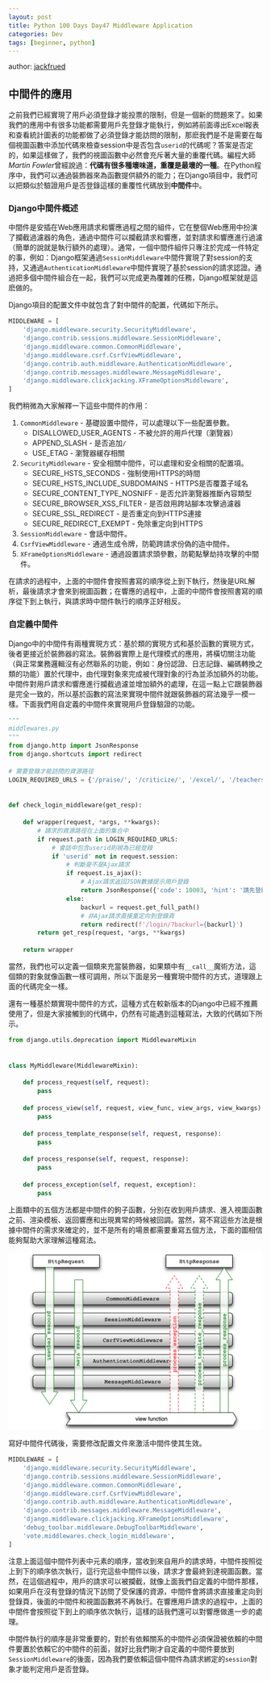 ```yaml
---
layout: post
title: Python 100 Days Day47 Middleware Application
categories: Dev
tags: [beginner, python]
---
```


author: [jackfrued](https://github.com/jackfrued/Python-100-Days)

## 中間件的應用

之前我們已經實現了用戶必須登錄才能投票的限制，但是一個新的問題來了。如果我們的應用中有很多功能都需要用戶先登錄才能執行，例如將前面導出Excel報表和查看統計圖表的功能都做了必須登錄才能訪問的限制，那麽我們是不是需要在每個視圖函數中添加代碼來檢查session中是否包含`userid`的代碼呢？答案是否定的，如果這樣做了，我們的視圖函數中必然會充斥著大量的重覆代碼。編程大師*Martin Fowler*曾經說過：**代碼有很多種壞味道，重覆是最壞的一種**。在Python程序中，我們可以通過裝飾器來為函數提供額外的能力；在Django項目中，我們可以把類似於驗證用戶是否登錄這樣的重覆性代碼放到**中間件**中。

<!-- more -->

### Django中間件概述

中間件是安插在Web應用請求和響應過程之間的組件，它在整個Web應用中扮演了攔截過濾器的角色，通過中間件可以攔截請求和響應，並對請求和響應進行過濾（簡單的說就是執行額外的處理）。通常，一個中間件組件只專注於完成一件特定的事，例如：Django框架通過`SessionMiddleware`中間件實現了對session的支持，又通過`AuthenticationMiddleware`中間件實現了基於session的請求認證。通過把多個中間件組合在一起，我們可以完成更為覆雜的任務，Django框架就是這麽做的。

Django項目的配置文件中就包含了對中間件的配置，代碼如下所示。

```python
MIDDLEWARE = [
    'django.middleware.security.SecurityMiddleware',
    'django.contrib.sessions.middleware.SessionMiddleware',
    'django.middleware.common.CommonMiddleware',
    'django.middleware.csrf.CsrfViewMiddleware',
    'django.contrib.auth.middleware.AuthenticationMiddleware',
    'django.contrib.messages.middleware.MessageMiddleware',
    'django.middleware.clickjacking.XFrameOptionsMiddleware',
]
```

我們稍微為大家解釋一下這些中間件的作用：

1. `CommonMiddleware` - 基礎設置中間件，可以處理以下一些配置參數。
   - DISALLOWED_USER_AGENTS - 不被允許的用戶代理（瀏覽器）
   - APPEND_SLASH - 是否追加`/`
   - USE_ETAG - 瀏覽器緩存相關
2. `SecurityMiddleware` - 安全相關中間件，可以處理和安全相關的配置項。
   - SECURE_HSTS_SECONDS - 強制使用HTTPS的時間
   - SECURE_HSTS_INCLUDE_SUBDOMAINS - HTTPS是否覆蓋子域名
   - SECURE_CONTENT_TYPE_NOSNIFF - 是否允許瀏覽器推斷內容類型
   - SECURE_BROWSER_XSS_FILTER - 是否啟用跨站腳本攻擊過濾器
   - SECURE_SSL_REDIRECT - 是否重定向到HTTPS連接
   - SECURE_REDIRECT_EXEMPT - 免除重定向到HTTPS
3. `SessionMiddleware` - 會話中間件。
4. `CsrfViewMiddleware` - 通過生成令牌，防範跨請求份偽的造中間件。
5. `XFrameOptionsMiddleware` - 通過設置請求頭參數，防範點擊劫持攻擊的中間件。

在請求的過程中，上面的中間件會按照書寫的順序從上到下執行，然後是URL解析，最後請求才會來到視圖函數；在響應的過程中，上面的中間件會按照書寫的順序從下到上執行，與請求時中間件執行的順序正好相反。

### 自定義中間件

Django中的中間件有兩種實現方式：基於類的實現方式和基於函數的實現方式，後者更接近於裝飾器的寫法。裝飾器實際上是代理模式的應用，將橫切關注功能（與正常業務邏輯沒有必然聯系的功能，例如：身份認證、日志記錄、編碼轉換之類的功能）置於代理中，由代理對象來完成被代理對象的行為並添加額外的功能。中間件對用戶請求和響應進行攔截過濾並增加額外的處理，在這一點上它跟裝飾器是完全一致的，所以基於函數的寫法來實現中間件就跟裝飾器的寫法幾乎一模一樣。下面我們用自定義的中間件來實現用戶登錄驗證的功能。

```python
"""
middlewares.py
"""
from django.http import JsonResponse
from django.shortcuts import redirect

# 需要登錄才能訪問的資源路徑
LOGIN_REQUIRED_URLS = {'/praise/', '/criticize/', '/excel/', '/teachers_data/'}


def check_login_middleware(get_resp):

    def wrapper(request, *args, **kwargs):
        # 請求的資源路徑在上面的集合中
        if request.path in LOGIN_REQUIRED_URLS:
            # 會話中包含userid則視為已經登錄
            if 'userid' not in request.session:
                # 判斷是不是Ajax請求
                if request.is_ajax():
                    # Ajax請求返回JSON數據提示用戶登錄
                    return JsonResponse({'code': 10003, 'hint': '請先登錄'})
                else:
                    backurl = request.get_full_path()
                    # 非Ajax請求直接重定向到登錄頁
                    return redirect(f'/login/?backurl={backurl}')
        return get_resp(request, *args, **kwargs)

    return wrapper
```

當然，我們也可以定義一個類來充當裝飾器，如果類中有`__call__`魔術方法，這個類的對象就像函數一樣可調用，所以下面是另一種實現中間件的方式，道理跟上面的代碼完全一樣。

還有一種基於類實現中間件的方式，這種方式在較新版本的Django中已經不推薦使用了，但是大家接觸到的代碼中，仍然有可能遇到這種寫法，大致的代碼如下所示。

```python
from django.utils.deprecation import MiddlewareMixin


class MyMiddleware(MiddlewareMixin):

    def process_request(self, request):
        pass

    def process_view(self, request, view_func, view_args, view_kwargs):
        pass

    def process_template_response(self, request, response):
        pass

    def process_response(self, request, response):
        pass

    def process_exception(self, request, exception):
        pass
```

上面類中的五個方法都是中間件的鉤子函數，分別在收到用戶請求、進入視圖函數之前、渲染模板、返回響應和出現異常的時候被回調。當然，寫不寫這些方法是根據中間件的需求來確定的，並不是所有的場景都需要重寫五個方法，下面的圖相信能夠幫助大家理解這種寫法。

![](/public/img/python-100-days-41-55/django-middleware.png)

寫好中間件代碼後，需要修改配置文件來激活中間件使其生效。

```python
MIDDLEWARE = [
    'django.middleware.security.SecurityMiddleware',
    'django.contrib.sessions.middleware.SessionMiddleware',
    'django.middleware.common.CommonMiddleware',
    'django.middleware.csrf.CsrfViewMiddleware',
    'django.contrib.auth.middleware.AuthenticationMiddleware',
    'django.contrib.messages.middleware.MessageMiddleware',
    'django.middleware.clickjacking.XFrameOptionsMiddleware',
    'debug_toolbar.middleware.DebugToolbarMiddleware',
    'vote.middlewares.check_login_middleware',
]
```

注意上面這個中間件列表中元素的順序，當收到來自用戶的請求時，中間件按照從上到下的順序依次執行，這行完這些中間件以後，請求才會最終到達視圖函數。當然，在這個過程中，用戶的請求可以被攔截，就像上面我們自定義的中間件那樣，如果用戶在沒有登錄的情況下訪問了受保護的資源，中間件會將請求直接重定向到登錄頁，後面的中間件和視圖函數將不再執行。在響應用戶請求的過程中，上面的中間件會按照從下到上的順序依次執行，這樣的話我們還可以對響應做進一步的處理。

中間件執行的順序是非常重要的，對於有依賴關系的中間件必須保證被依賴的中間件要置於依賴它的中間件的前面，就好比我們剛才自定義的中間件要放到`SessionMiddleware`的後面，因為我們要依賴這個中間件為請求綁定的`session`對象才能判定用戶是否登錄。

